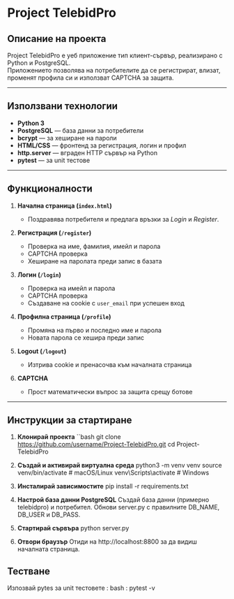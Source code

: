 # Project TelebidPro

## Описание на проекта

Project TelebidPro е уеб приложение тип клиент-сървър, реализирано с Python и PostgreSQL.  
Приложението позволява на потребителите да се регистрират, влизат, променят профила си и използват CAPTCHA за защита.  

---

## Използвани технологии

- **Python 3**
- **PostgreSQL** — база данни за потребители
- **bcrypt** — за хеширане на пароли
- **HTML/CSS** — фронтенд за регистрация, логин и профил
- **http.server** — вграден HTTP сървър на Python
- **pytest** — за unit тестове

---

## Функционалности

1. **Начална страница (`index.html`)**  
   - Поздравява потребителя и предлага връзки за *Login* и *Register*.

2. **Регистрация (`/register`)**  
   - Проверка на име, фамилия, имейл и парола  
   - CAPTCHA проверка  
   - Хеширане на паролата преди запис в базата  

3. **Логин (`/login`)**  
   - Проверка на имейл и парола  
   - CAPTCHA проверка  
   - Създаване на cookie с `user_email` при успешен вход  

4. **Профилна страница (`/profile`)**  
   - Промяна на първо и последно име и парола  
   - Новата парола се хешира преди запис  

5. **Logout (`/logout`)**  
   - Изтрива cookie и пренасочва към началната страница  

6. **CAPTCHA**  
   - Прост математически въпрос за защита срещу ботове

---

## Инструкции за стартиране

1. **Клонирай проекта**
``bash
git clone https://github.com/username/Project-TelebidPro.git
cd Project-TelebidPro

2. **Създай и активирай виртуална среда**
python3 -m venv venv
source venv/bin/activate  # macOS/Linux
venv\Scripts\activate     # Windows

3. **Инсталирай зависимостите**
pip install -r requirements.txt

4. **Настрой база данни PostgreSQL**
Създай база данни (примерно telebidpro) и потребител.
Обнови server.py с правилните DB_NAME, DB_USER и DB_PASS.

5. **Стартирай сървъра**
python server.py

6. **Отвори браузър**
Отиди на http://localhost:8800 за да видиш началната страница.

## Тестване
Изпозвай pytes за unit тестовете : bash : pytest -v
